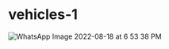 # vehicles-1
![WhatsApp Image 2022-08-18 at 6 53 38 PM](https://user-images.githubusercontent.com/121852149/210854148-65d36033-8f5e-42e0-89ba-2db682d939a9.jpeg)
